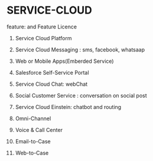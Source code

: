 # SERVICE-CLOUD

feature: and Feature Licence
1. Service Cloud Platform
2. Service Cloud Messaging : sms, facebook, whatsaap
3. Web or Mobile Apps(Emberded Service)
4. Salesforce Self-Service Portal
5. Service Cloud Chat: webChat
6. Social Customer Service : conversation on social post
7. Service Cloud Einstein: chatbot and routing

8. Omni-Channel
9. Voice & Call Center
10. Email-to-Case
11. Web-to-Case

